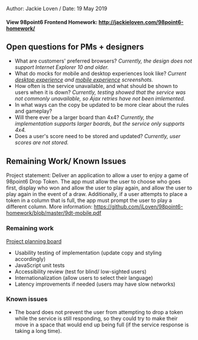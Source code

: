 Author: Jackie Loven / Date: 19 May 2019

#### View 98point6 Frontend Homework: http://jackieloven.com/98point6-homework/

## Open questions for PMs + designers
- What are customers' preferred browsers? *Currently, the design does not support Internet Explorer 10 and older.*
- What do mocks for mobile and desktop experiences look like? *Current [desktop experience](https://github.com/jLoven/98point6-homework/blob/master/screenshots/screenshot_desktop.png) and [mobile experience](https://github.com/jLoven/98point6-homework/blob/master/screenshots/screenshot_mobile.png) screenshots.*
- How often is the service unavailable, and what should be shown to users when it is down? *Currently, testing showed that the service was not commonly unavailable, so Ajax retries have not been imlemented.*
- In what ways can the copy be updated to be more clear about the rules and gameplay?
- Will there ever be a larger board than 4x4? *Currently, the implementation supports larger boards, but the service only supports 4x4.*
- Does a user's score need to be stored and updated? *Currently, user scores are not stored.*

## Remaining Work/ Known Issues
Project statement: Deliver an application to allow a user to enjoy a game of 98point6 Drop Token. The app must allow the user to choose who goes first, display who won and allow the user to play again, and allow the user to play again in the event of a draw. Additionally, if a user attempts to place a token in a column that is full, the app must prompt the user to play a different column. More information: https://github.com/jLoven/98point6-homework/blob/master/9dt-mobile.pdf

### Remaining work
[Project planning board](https://trello.com/invite/b/12zuhaka/8968ca621d75436c1b293b9b1da631bc/98point6-homework)
- Usability testing of implementation (update copy and styling accordingly)
- JavaScript unit tests
- Accessibility review (test for blind/ low-sighted users)
- Internationalization (allow users to select their language)
- Latency improvements if needed (users may have slow networks)

### Known issues
- The board does not prevent the user from attempting to drop a token while the service is still responding, so they could try to make their move in a space that would end up being full (if the service response is taking a long time).
